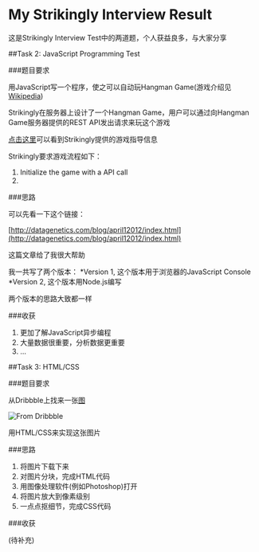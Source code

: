 My Strikingly Interview Result
==============================

这是Strikingly Interview Test中的两道题，个人获益良多，与大家分享

##Task 2: JavaScript Programming Test

###题目要求

用JavaScript写一个程序，使之可以自动玩Hangman Game(游戏介绍见[Wikipedia](https://www.google.com/url?sa=t&rct=j&q=&esrc=s&source=web&cd=1&cad=rja&uact=8&ved=0CCoQFjAA&url=%68%74%74%70%3a%2f%2f%65%6e%2e%77%69%6b%69%70%65%64%69%61%2e%6f%72%67%2f%77%69%6b%69%2f%48%61%6e%67%6d%61%6e%5f%28%67%61%6d%65%29&ei=_LFxU4T3BMP88QWNrIKgAg&usg=AFQjCNENObp8BVLOXL9i7bQkgzI_d9kojw&sig2=hqJ3A7rKUS_PFMVOkECWbg&bvm=bv.66330100,d.dGc))

Strikingly在服务器上设计了一个Hangman Game，用户可以通过向Hangman Game服务器提供的REST API发出请求来玩这个游戏

[点击这里](https://github.com/joycehan/strikingly-interview-test-instructions)可以看到Strikingly提供的游戏指导信息

Strikingly要求游戏流程如下：
1. Initialize the game with a API call
2. 

###思路

可以先看一下这个链接：

[http://datagenetics.com/blog/april12012/index.html](http://datagenetics.com/blog/april12012/index.html)

这篇文章给了我很大帮助

我一共写了两个版本：
*Version 1, 这个版本用于浏览器的JavaScript Console
*Version 2, 这个版本用Node.js编写

两个版本的思路大致都一样

###收获
1. 更加了解JavaScript异步编程
2. 大量数据很重要，分析数据更重要
3. ...


##Task 3: HTML/CSS

###题目要求

从Dribbble上找来一张[图](http://dribbble.s3.amazonaws.com/users/329582/screenshots/1180492/slide-59.jpg)

![From Dribbble](http://dribbble.s3.amazonaws.com/users/329582/screenshots/1180492/slide-59.jpg "Task 3")

用HTML/CSS来实现这张图片

###思路

1. 将图片下载下来
2. 对图片分块，完成HTML代码
3. 用图像处理软件(例如Photoshop)打开
4. 将图片放大到像素级别
5. 一点点抠细节，完成CSS代码

###收获

(待补充)